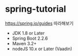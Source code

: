 # spring-tutorial
https://spring.io/guides 따라해보기

- JDK 1.8 or Later
- Spring Boot 2.2.6
- Maven 3.2+
- nodeJS 10.x or Later (Vaadin)
